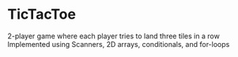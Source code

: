 # TicTacToe
2-player game where each player tries to land three tiles in a row
Implemented using Scanners, 2D arrays, conditionals, and for-loops
